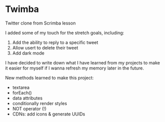 # Twimba
Twitter clone from Scrimba lesson

I added some of my touch for the stretch goals, including: 
1. Add the ability to reply to a specific tweet
2. Allow usert to delete their tweet
3. Add dark mode

I have decided to write down what I have learned from my projects to make it easier for myself if I wanna refresh my memory later in the future.

New methods learned to make this project:
- textarea
- forEach()
- data attributes
- conditionally render styles
- NOT operator (!)
- CDNs: add icons & generate UUIDs
